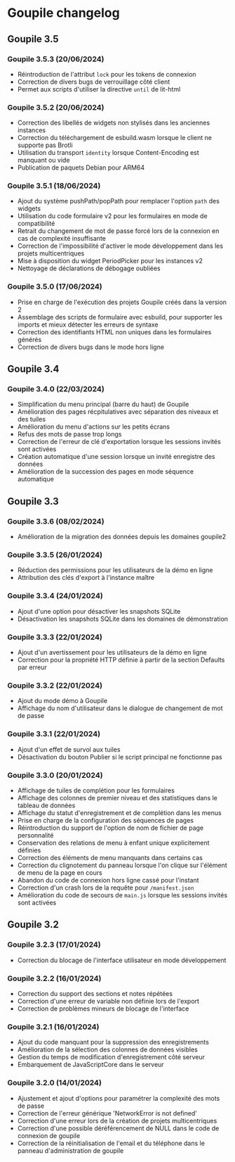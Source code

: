 # Goupile changelog

## Goupile 3.5

### Goupile 3.5.3 (20/06/2024)

- Réintroduction de l'attribut `lock` pour les tokens de connexion
- Correction de divers bugs de verrouillage côté client
- Permet aux scripts d'utiliser la directive `until` de lit-html

### Goupile 3.5.2 (20/06/2024)

- Correction des libellés de widgets non stylisés dans les anciennes instances
- Correction du téléchargement de esbuild.wasm lorsque le client ne supporte pas Brotli
- Utilisation du transport `identity` lorsque Content-Encoding est manquant ou vide
- Publication de paquets Debian pour ARM64

### Goupile 3.5.1 (18/06/2024)

- Ajout du système pushPath/popPath pour remplacer l'option `path` des widgets
- Utilisation du code formulaire v2 pour les formulaires en mode de compatibilité
- Retrait du changement de mot de passe forcé lors de la connexion en cas de complexité insuffisante
- Correction de l'impossibilité d'activer le mode développement dans les projets multicentriques
- Mise à disposition du widget PeriodPicker pour les instances v2
- Nettoyage de déclarations de débogage oubliées

### Goupile 3.5.0 (17/06/2024)

- Prise en charge de l'exécution des projets Goupile créés dans la version 2
- Assemblage des scripts de formulaire avec esbuild, pour supporter les imports et mieux détecter les erreurs de syntaxe
- Correction des identifiants HTML non uniques dans les formulaires générés
- Correction de divers bugs dans le mode hors ligne

## Goupile 3.4

### Goupile 3.4.0 (22/03/2024)

- Simplification du menu principal (barre du haut) de Goupile
- Amélioration des pages récpitulatives avec séparation des niveaux et des tuiles
- Amélioration du menu d'actions sur les petits écrans
- Refus des mots de passe trop longs
- Correction de l'erreur de clé d'exportation lorsque les sessions invités sont activées
- Création automatique d'une session lorsque un invité enregistre des données
- Amélioration de la succession des pages en mode séquence automatique

## Goupile 3.3

### Goupile 3.3.6 (08/02/2024)

- Amélioration de la migration des données depuis les domaines goupile2

### Goupile 3.3.5 (26/01/2024)

- Réduction des permissions pour les utilisateurs de la démo en ligne
- Attribution des clés d'export à l'instance maître

### Goupile 3.3.4 (24/01/2024)

- Ajout d'une option pour désactiver les snapshots SQLite
- Désactivation les snapshots SQLite dans les domaines de démonstration

### Goupile 3.3.3 (22/01/2024)

- Ajout d'un avertissement pour les utilisateurs de la démo en ligne
- Correction pour la propriété HTTP définie à partir de la section Defaults par erreur

### Goupile 3.3.2 (22/01/2024)

- Ajout du mode démo à Goupile
- Affichage du nom d'utilisateur dans le dialogue de changement de mot de passe

### Goupile 3.3.1 (22/01/2024)

- Ajout d'un effet de survol aux tuiles
- Désactivation du bouton Publier si le script principal ne fonctionne pas

### Goupile 3.3.0 (20/01/2024)

- Affichage de tuiles de complétion pour les formulaires
- Affichage des colonnes de premier niveau et des statistiques dans le tableau de données
- Affichage du statut d'enregistrement et de complétion dans les menus
- Prise en charge de la configuration des séquences de pages
- Réintroduction du support de l'option de nom de fichier de page personnalité
- Conservation des relations de menu à enfant unique explicitement définies
- Correction des éléments de menu manquants dans certains cas
- Correction du clignotement du panneau lorsque l'on clique sur l'élément de menu de la page en cours
- Abandon du code de connexion hors ligne cassé pour l'instant
- Correction d'un crash lors de la requête pour `/manifest.json`
- Amélioration du code de secours de `main.js` lorsque les sessions invités sont activées

## Goupile 3.2

### Goupile 3.2.3 (17/01/2024)

- Correction du blocage de l'interface utilisateur en mode développement

### Goupile 3.2.2 (16/01/2024)

- Correction du support des sections et notes répétées
- Correction d'une erreur de variable non définie lors de l'export
- Correction de problèmes mineurs de blocage de l'interface

### Goupile 3.2.1 (16/01/2024)

- Ajout du code manquant pour la suppression des enregistrements
- Amélioration de la sélection des colonnes de données visibles
- Gestion du temps de modification d'enregistrement côté serveur
- Embarquement de JavaScriptCore dans le serveur

### Goupile 3.2.0 (14/01/2024)

- Ajustement et ajout d'options pour paramétrer la complexité des mots de passe
- Correction de l'erreur générique 'NetworkError is not defined'
- Correction d'une erreur lors de la création de projets multicentriques
- Correction d'une possible déréférencement de NULL dans le code de connexion de goupile
- Correction de la réinitialisation de l'email et du téléphone dans le panneau d'administration de goupile

